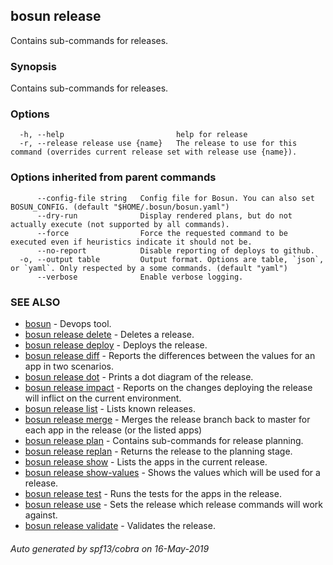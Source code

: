 ## bosun release

Contains sub-commands for releases.

### Synopsis

Contains sub-commands for releases.

### Options

```
  -h, --help                         help for release
  -r, --release release use {name}   The release to use for this command (overrides current release set with release use {name}).
```

### Options inherited from parent commands

```
      --config-file string   Config file for Bosun. You can also set BOSUN_CONFIG. (default "$HOME/.bosun/bosun.yaml")
      --dry-run              Display rendered plans, but do not actually execute (not supported by all commands).
      --force                Force the requested command to be executed even if heuristics indicate it should not be.
      --no-report            Disable reporting of deploys to github.
  -o, --output table         Output format. Options are table, `json`, or `yaml`. Only respected by a some commands. (default "yaml")
      --verbose              Enable verbose logging.
```

### SEE ALSO

* [bosun](bosun.md)	 - Devops tool.
* [bosun release delete](bosun_release_delete.md)	 - Deletes a release.
* [bosun release deploy](bosun_release_deploy.md)	 - Deploys the release.
* [bosun release diff](bosun_release_diff.md)	 - Reports the differences between the values for an app in two scenarios.
* [bosun release dot](bosun_release_dot.md)	 - Prints a dot diagram of the release.
* [bosun release impact](bosun_release_impact.md)	 - Reports on the changes deploying the release will inflict on the current environment.
* [bosun release list](bosun_release_list.md)	 - Lists known releases.
* [bosun release merge](bosun_release_merge.md)	 - Merges the release branch back to master for each app in the release (or the listed apps)
* [bosun release plan](bosun_release_plan.md)	 - Contains sub-commands for release planning.
* [bosun release replan](bosun_release_replan.md)	 - Returns the release to the planning stage.
* [bosun release show](bosun_release_show.md)	 - Lists the apps in the current release.
* [bosun release show-values](bosun_release_show-values.md)	 - Shows the values which will be used for a release.
* [bosun release test](bosun_release_test.md)	 - Runs the tests for the apps in the release.
* [bosun release use](bosun_release_use.md)	 - Sets the release which release commands will work against.
* [bosun release validate](bosun_release_validate.md)	 - Validates the release.

###### Auto generated by spf13/cobra on 16-May-2019
